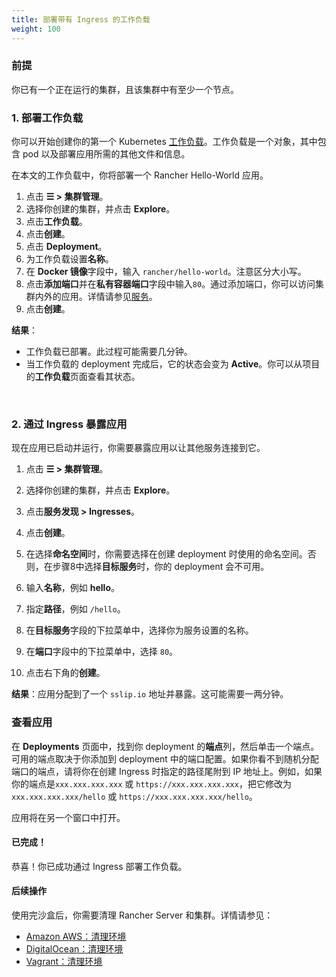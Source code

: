 ```yaml
---
title: 部署带有 Ingress 的工作负载
weight: 100
---
```


### 前提

你已有一个正在运行的集群，且该集群中有至少一个节点。

### 1. 部署工作负载

你可以开始创建你的第一个 Kubernetes [工作负载](https://kubernetes.io/docs/concepts/workloads/)。工作负载是一个对象，其中包含 pod 以及部署应用所需的其他文件和信息。

在本文的工作负载中，你将部署一个 Rancher Hello-World 应用。

1. 点击 **☰ > 集群管理**。
1. 选择你创建的集群，并点击 **Explore**。
1. 点击**工作负载**。
1. 点击**创建**。
1. 点击 **Deployment**。
1. 为工作负载设置**名称**。
1. 在 **Docker 镜像**字段中，输入 `rancher/hello-world`。注意区分大小写。
1. 点击**添加端口**并在**私有容器端口**字段中输入`80`。通过添加端口，你可以访问集群内外的应用。详情请参见[服务]({{<baseurl>}}/rancher/v2.6/en/k8s-in-rancher/workloads/#services)。
1. 点击**创建**。

**结果**：

* 工作负载已部署。此过程可能需要几分钟。
* 当工作负载的 deployment 完成后，它的状态会变为 **Active**。你可以从项目的**工作负载**页面查看其状态。

<br/>

### 2. 通过 Ingress 暴露应用

现在应用已启动并运行，你需要暴露应用以让其他服务连接到它。

1. 点击 **☰ > 集群管理**。
1. 选择你创建的集群，并点击 **Explore**。

1. 点击**服务发现 > Ingresses**。

1. 点击**创建**。

1. 在选择**命名空间**时，你需要选择在创建 deployment 时使用的命名空间。否则，在步骤8中选择**目标服务**时，你的 deployment 会不可用。

1. 输入**名称**，例如 **hello**。

1. 指定**路径**，例如 `/hello`。

1. 在**目标服务**字段的下拉菜单中，选择你为服务设置的名称。

1. 在**端口**字段中的下拉菜单中，选择 `80`。

1. 点击右下角的**创建**。

**结果**：应用分配到了一个 `sslip.io` 地址并暴露。这可能需要一两分钟。

### 查看应用

在 **Deployments** 页面中，找到你 deployment 的**端点**列，然后单击一个端点。可用的端点取决于你添加到 deployment 中的端口配置。如果你看不到随机分配端口的端点，请将你在创建 Ingress 时指定的路径尾附到 IP 地址上。例如，如果你的端点是`xxx.xxx.xxx.xxx` 或 `https://xxx.xxx.xxx.xxx`，把它修改为 `xxx.xxx.xxx.xxx/hello` 或 `https://xxx.xxx.xxx.xxx/hello`。

应用将在另一个窗口中打开。

#### 已完成！

恭喜！你已成功通过 Ingress 部署工作负载。

#### 后续操作

使用完沙盒后，你需要清理 Rancher Server 和集群。详情请参见：

- [Amazon AWS：清理环境]({{<baseurl>}}/rancher/v2.6/en/quick-start-guide/deployment/amazon-aws-qs/#destroying-the-environment)
- [DigitalOcean：清理环境]({{<baseurl>}}/rancher/v2.6/en/quick-start-guide/deployment/digital-ocean-qs/#destroying-the-environment)
- [Vagrant：清理环境]({{<baseurl>}}/rancher/v2.6/en/quick-start-guide/deployment/quickstart-vagrant/#destroying-the-environment)
